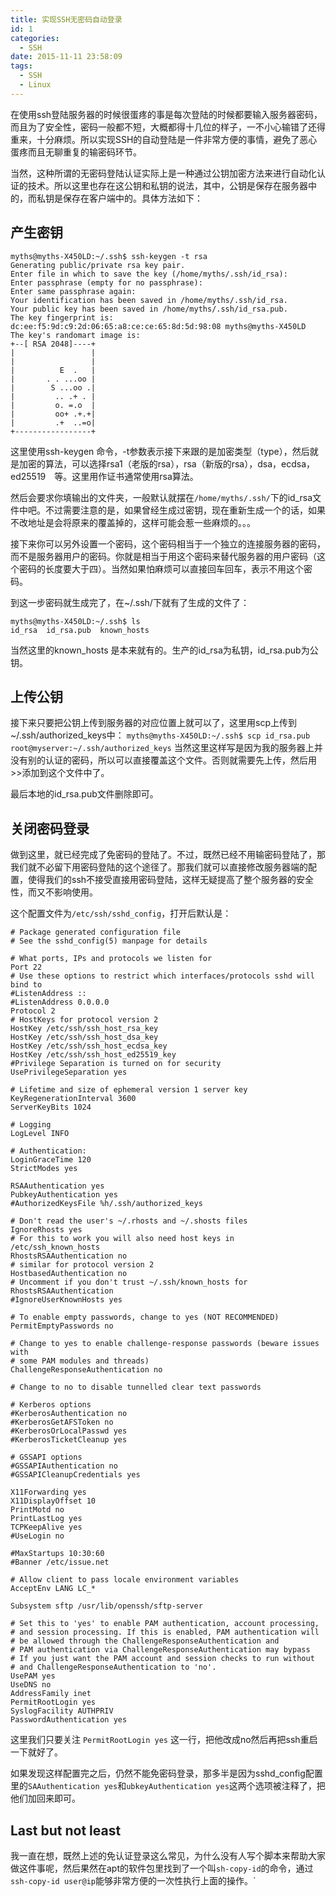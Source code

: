 ```yaml
---
title: 实现SSH无密码自动登录
id: 1
categories:
  - SSH
date: 2015-11-11 23:58:09
tags:
  - SSH
  - Linux
---
```


在使用ssh登陆服务器的时候很蛋疼的事是每次登陆的时候都要输入服务器密码，而且为了安全性，密码一般都不短，大概都得十几位的样子，一不小心输错了还得重来，十分麻烦。所以实现SSH的自动登陆是一件非常方便的事情，避免了恶心蛋疼而且无聊重复的输密码环节。

当然，这种所谓的无密码登陆认证实际上是一种通过公钥加密方法来进行自动化认证的技术。所以这里也存在这公钥和私钥的说法，其中，公钥是保存在服务器中的，而私钥是保存在客户端中的。具体方法如下：

## 产生密钥
```
myths@myths-X450LD:~/.ssh$ ssh-keygen -t rsa
Generating public/private rsa key pair.
Enter file in which to save the key (/home/myths/.ssh/id_rsa): 
Enter passphrase (empty for no passphrase): 
Enter same passphrase again: 
Your identification has been saved in /home/myths/.ssh/id_rsa.
Your public key has been saved in /home/myths/.ssh/id_rsa.pub.
The key fingerprint is:
dc:ee:f5:9d:c9:2d:06:65:a8:ce:ce:65:8d:5d:98:08 myths@myths-X450LD
The key's randomart image is:
+--[ RSA 2048]----+
|                 |
|                 |
|          E  .   |
|       . . ...oo |
|        S ...oo .|
|         .. .+ . |
|         o. =.o  |
|         oo+ .+.+|
|         .+  ..=o|
+-----------------+
```
这里使用ssh-keygen 命令，-t参数表示接下来跟的是加密类型（type），然后就是加密的算法，可以选择rsa1（老版的rsa），rsa（新版的rsa），dsa，ecdsa，ed25519　等。这里用作证书通常使用rsa算法。

然后会要求你填输出的文件夹，一般默认就摆在`/home/myths/.ssh/`下的id_rsa文件中吧。不过需要注意的是，如果曾经生成过密钥，现在重新生成一个的话，如果不改地址是会将原来的覆盖掉的，这样可能会惹一些麻烦的。。。

接下来你可以另外设置一个密码，这个密码相当于一个独立的连接服务器的密码，而不是服务器用户的密码。你就是相当于用这个密码来替代服务器的用户密码（这个密码的长度要大于四）。当然如果怕麻烦可以直接回车回车，表示不用这个密码。

到这一步密码就生成完了，在~/.ssh/下就有了生成的文件了：
```
myths@myths-X450LD:~/.ssh$ ls 
id_rsa  id_rsa.pub  known_hosts
```
当然这里的known_hosts 是本来就有的。生产的id_rsa为私钥，id_rsa.pub为公钥。

## 上传公钥

接下来只要把公钥上传到服务器的对应位置上就可以了，这里用scp上传到~/.ssh/authorized_keys中：
`myths@myths-X450LD:~/.ssh$ scp id_rsa.pub root@myserver:~/.ssh/authorized_keys`
当然这里这样写是因为我的服务器上并没有别的认证的密码，所以可以直接覆盖这个文件。否则就需要先上传，然后用>>添加到这个文件中了。

最后本地的id_rsa.pub文件删除即可。

## 关闭密码登录

做到这里，就已经完成了免密码的登陆了。不过，既然已经不用输密码登陆了，那我们就不必留下用密码登陆的这个途径了。那我们就可以直接修改服务器端的配置，使得我们的ssh不接受直接用密码登陆，这样无疑提高了整个服务器的安全性，而又不影响使用。

这个配置文件为`/etc/ssh/sshd_config`，打开后默认是：
```
# Package generated configuration file
# See the sshd_config(5) manpage for details

# What ports, IPs and protocols we listen for
Port 22
# Use these options to restrict which interfaces/protocols sshd will bind to
#ListenAddress ::
#ListenAddress 0.0.0.0
Protocol 2
# HostKeys for protocol version 2
HostKey /etc/ssh/ssh_host_rsa_key
HostKey /etc/ssh/ssh_host_dsa_key
HostKey /etc/ssh/ssh_host_ecdsa_key
HostKey /etc/ssh/ssh_host_ed25519_key
#Privilege Separation is turned on for security
UsePrivilegeSeparation yes

# Lifetime and size of ephemeral version 1 server key
KeyRegenerationInterval 3600
ServerKeyBits 1024

# Logging
LogLevel INFO

# Authentication:
LoginGraceTime 120
StrictModes yes

RSAAuthentication yes
PubkeyAuthentication yes
#AuthorizedKeysFile	%h/.ssh/authorized_keys

# Don't read the user's ~/.rhosts and ~/.shosts files
IgnoreRhosts yes
# For this to work you will also need host keys in /etc/ssh_known_hosts
RhostsRSAAuthentication no
# similar for protocol version 2
HostbasedAuthentication no
# Uncomment if you don't trust ~/.ssh/known_hosts for RhostsRSAAuthentication
#IgnoreUserKnownHosts yes

# To enable empty passwords, change to yes (NOT RECOMMENDED)
PermitEmptyPasswords no

# Change to yes to enable challenge-response passwords (beware issues with
# some PAM modules and threads)
ChallengeResponseAuthentication no

# Change to no to disable tunnelled clear text passwords

# Kerberos options
#KerberosAuthentication no
#KerberosGetAFSToken no
#KerberosOrLocalPasswd yes
#KerberosTicketCleanup yes

# GSSAPI options
#GSSAPIAuthentication no
#GSSAPICleanupCredentials yes

X11Forwarding yes
X11DisplayOffset 10
PrintMotd no
PrintLastLog yes
TCPKeepAlive yes
#UseLogin no

#MaxStartups 10:30:60
#Banner /etc/issue.net

# Allow client to pass locale environment variables
AcceptEnv LANG LC_*

Subsystem sftp /usr/lib/openssh/sftp-server

# Set this to 'yes' to enable PAM authentication, account processing,
# and session processing. If this is enabled, PAM authentication will
# be allowed through the ChallengeResponseAuthentication and
# PAM authentication via ChallengeResponseAuthentication may bypass
# If you just want the PAM account and session checks to run without
# and ChallengeResponseAuthentication to 'no'.
UsePAM yes
UseDNS no
AddressFamily inet
PermitRootLogin yes
SyslogFacility AUTHPRIV
PasswordAuthentication yes
```
这里我们只要关注
`PermitRootLogin yes`
这一行，把他改成no然后再把ssh重启一下就好了。

如果发现这样配置完之后，仍然不能免密码登录，那多半是因为sshd_config配置里的`SAAuthentication yes`和`ubkeyAuthentication yes`这两个选项被注释了，把他们加回来即可。


## Last but not least

我一直在想，既然上述的免认证登录这么常见，为什么没有人写个脚本来帮助大家做这件事呢，然后果然在apt的软件包里找到了一个叫`sh-copy-id`的命令，通过`ssh-copy-id user@ip`能够非常方便的一次性执行上面的操作。`
